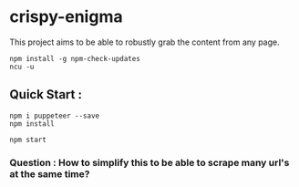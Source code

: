 # crispy-enigma
This project aims to be able to robustly grab the content from any page.
~~~
npm install -g npm-check-updates
ncu -u
~~~
## Quick Start :
~~~
npm i puppeteer --save
npm install
~~~
~~~
npm start
~~~
### Question : How to simplify this to be able to scrape many url's at the same time?
